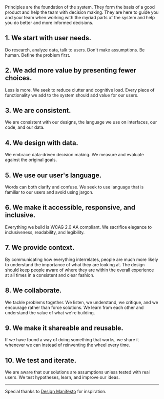 <div class="introduction">
	<p>Principles are the foundation of the system. They form the basis of a good product and help the team with decision making. They are here to guide you and your team when working with the myriad parts of the system and help you do better and more informed decisions.</p>
</div>

## 1. We start with user needs.

Do research, analyze data, talk to users. Don't make assumptions. Be human. Define the problem first.

## 2. We add more value by presenting fewer choices.

Less is more. We seek to reduce clutter and cognitive load. Every piece of functionality we add to the system should add value for our users.

## 3. We are consistent.

We are consistent with our designs, the language we use on interfaces, our code, and our data.

## 4. We design with data.

We embrace data-driven decision making. We measure and evaluate against the original goals.

## 5. We use our user's language.

Words can both clarify and confuse. We seek to use language that is familiar to our users and avoid using jargon.

## 6. We make it accessible, responsive, and inclusive.

Everything we build is WCAG 2.0 AA compliant. We sacrifice elegance to inclusiveness, readability, and legibility.

## 7. We provide context.

By communicating how everything interrelates, people are much more likely to understand the importance of what
they are looking at. The design should keep people aware of where they are within the overall experience at all times in a consistent and clear fashion.

## 8. We collaborate.

We tackle problems together. We listen, we understand, we critique, and we encourage rather than force
solutions. We learn from each other and understand the value of what we're building.

## 9. We make it shareable and reusable.

If we have found a way of doing something that works, we share it whenever we can instead of reinventing the
wheel every time.

## 10. We test and iterate.

We are aware that our solutions are assumptions unless tested with real users.
We test hypotheses, learn, and improve our ideas.

---

Special thanks to [Design Manifesto](https://www.designmanifesto.org/) for inspiration.
